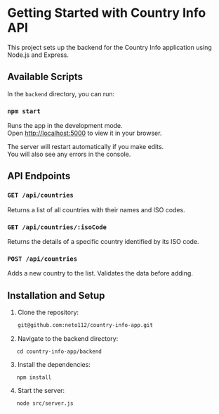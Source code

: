 # Getting Started with Country Info API

This project sets up the backend for the Country Info application using Node.js and Express.

## Available Scripts

In the `backend` directory, you can run:

### `npm start`

Runs the app in the development mode.\
Open [http://localhost:5000](http://localhost:5000) to view it in your browser.

The server will restart automatically if you make edits.\
You will also see any errors in the console.

## API Endpoints

### `GET /api/countries`

Returns a list of all countries with their names and ISO codes.

### `GET /api/countries/:isoCode`

Returns the details of a specific country identified by its ISO code.

### `POST /api/countries`

Adds a new country to the list. Validates the data before adding.

## Installation and Setup

1. Clone the repository:

   ```sh
   git@github.com:neto112/country-info-app.git

   ```

2. Navigate to the backend directory:

```
   cd country-info-app/backend
```

3. Install the dependencies:

```
   npm install
```

4. Start the server:

```
   node src/server.js
```
